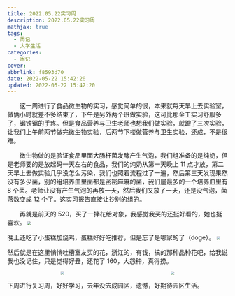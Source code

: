 ```yaml
---
title: 2022.05.22实习周
description: 2022.05.22实习周
mathjax: true
tags:
  - 周记
  - 大学生活
categories:
  - 周记
cover:
abbrlink: f8593d70
date: 2022-05-22 15:42:20
updated: 2022-05-22 15:42:20
---
```


&emsp;&emsp;这一周进行了食品微生物的实习，感觉简单的很，本来就每天早上去实验室，做俩小时就差不多结束了，下午是另外两个班做实验，这可比那金工实习舒服多了，锯铁锯的手疼。但是食品营养与卫生老师也想我们做实验，就蹭了三次实验，让我们上午前两节做完微生物实验，后两节下楼做营养与卫生实验，还成，不是很难。

&emsp;&emsp;微生物做的是验证食品里面大肠杆菌发酵产生气泡，我们组准备的是纯奶，但是老师要的是放起码一天左右的食品，我们的纯奶从第一天晚上 11 点才放，第二天早上去做实验几乎没怎么污染，我们也照着流程过了一遍，然后第三天发现果然没有多少菌，别的组培养皿里面都是密密麻麻的菌，我们屋最多的一个培养皿里有 8 个菌。老师让没有产生气泡的再放一天，然后我们又放了一天，还是没气泡，菌落数变成 12 个了。这实习报告直接让抄别的组的。

&emsp;&emsp;再就是前天的 520，买了一捧花给对象，我感觉我买的还挺好看的，她也挺喜欢。
<img src="https://cdn.jsdelivr.net/gh/1405720461/blog_img@main/weekly_report/7.webp" style="zoom:50%;" />

晚上还吃了小蛋糕加烧鸡，蛋糕好好吃推荐，但是忘了是哪家的了（doge）。
<img src="https://cdn.jsdelivr.net/gh/1405720461/blog_img@main/weekly_report/8.webp" style="zoom:50%;" />

然后就是在这里悄悄吐槽室友买的花，浙江的，有钱，搞的那种品种花吧，给我说我也没记住，只是觉得好丑，还花了 160，大怨种，真得捞。

<div style="display:flex;justify-content:space-around">
<img src="https://cdn.jsdelivr.net/gh/1405720461/blog_img@main/weekly_report/9.webp" style="zoom:50%;" />
<img src="https://cdn.jsdelivr.net/gh/1405720461/blog_img@main/weekly_report/10.webp" style="zoom:50%;" />
</div>

下周进行复习周，好好学习，去年没去成园区，遗憾，好期待园区生活。
